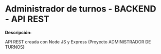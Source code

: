 # Administrador de turnos - BACKEND - API REST

**Descripción:**

API REST creada con Node JS y Express (Proyecto ADMINISTRADOR DE TURNOS)

